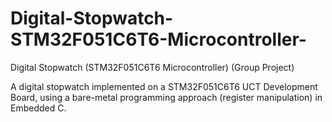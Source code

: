 # Digital-Stopwatch-STM32F051C6T6-Microcontroller-
 Digital Stopwatch (STM32F051C6T6 Microcontroller) (Group Project)
 
A digital stopwatch implemented on a STM32F051C6T6 UCT Development Board, using a bare-metal programming approach (register manipulation) in Embedded C.
